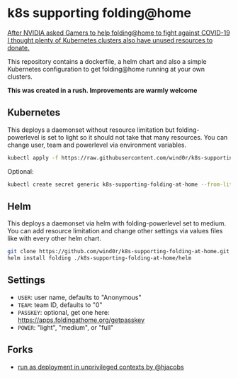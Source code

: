 # k8s supporting folding@home

[After NVIDIA asked Gamers to help folding@home to fight against COVID-19 I thought plenty of Kubernetes clusters also have unused resources to donate.](https://twitter.com/NVIDIAGeForce/status/1238496311776653312)

This repository contains a dockerfile, a helm chart and also a simple Kubernetes configuration to get folding@home running at your own clusters.

**This was created in a rush. Improvements are warmly welcome**

## Kubernetes

This deploys a daemonset without resource limitation but folding-powerlevel is set to light so it should not take that many resources. You can change user, team and powerlevel via environment variables.

```bash
kubectl apply -f https://raw.githubusercontent.com/wind0r/k8s-supporting-folding-at-home/master/kubernetes/
```

Optional:

```bash
kubectl create secret generic k8s-supporting-folding-at-home --from-literal=passkey=${ADD_YOUR_PASSKEY_HERE}
```

## Helm

This deploys a daemonset via helm with folding-powerlevel set to medium. You can add resource limitation and change other settings via values files like with every other helm chart.

```bash
git clone https://github.com/wind0r/k8s-supporting-folding-at-home.git
helm install folding ./k8s-supporting-folding-at-home/helm
```

## Settings

- `USER`: user name, defaults to "Anonymous"
- `TEAM`: team ID, defaults to "0"
- `PASSKEY`: optional, get one here: https://apps.foldingathome.org/getpasskey
- `POWER`: "light", "medium", or "full"

## Forks

- [run as deployment in unprivileged contexts by @hjacobs](https://codeberg.org/hjacobs/folding-at-home-on-kubernetes/src/branch/master/README.md)
